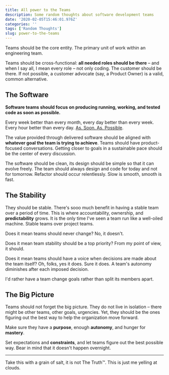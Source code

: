 ```yaml
---
title: All power to the Teams
description: Some random thoughts about software development teams
date: '2020-02-05T15:46:01.976Z'
categories: ''
tags: ['Random Thoughts']
slug: power-to-the-teams
---
```


Teams should be the core entity. The primary unit of work within an engineering team.

Teams should be cross-functional: **all needed roles should be there** – and when I say all, I mean every role – not only coding. The customer should be there. If not possible, a customer advocate (say, a Product Owner) is a valid, common alternative.

## The Software

**Software teams should focus on producing running, working, and tested code as soon as possible.**

Every week better than every month, every day better than every week. Every hour better than every day. [As. Soon. As. Possible](https://afontcu.dev/feedback-loops/).

The value provided through delivered software should be aligned with **whatever goal the team is trying to achieve**. Teams should have product-focused conversations. Getting closer to goals in a sustainable pace should be the center of every discussion.

The software should be clean, its design should be simple so that it can evolve freely. The team should always design and code for today and not for tomorrow. Refactor should occur relentlessly. Slow is smooth, smooth is fast.

## The Stability

They should be stable. There's sooo much benefit in having a stable team over a period of time. This is where accountability, ownership, and **predictability** grows. It is the only time I've seen a team run like a well-oiled machine. Stable teams over project teams.

Does it mean teams should never change? No, it doesn't.

Does it mean team stability should be a top priority? From my point of view, it should.

Does it mean teams should have a voice when decisions are made about the team itself? Oh, folks, yes it does. Sure it does. A team's autonomy diminishes after each imposed decision.

I'd rather have a team change goals rather than split its members apart.

## The Big Picture

Teams should not forget the big picture. They do not live in isolation – there might be other teams, other goals, urgencies. Yet, they should be the ones figuring out the best way to help the organization move forward.

Make sure they have a **purpose**, enough **autonomy**, and hunger for **mastery**.

Set expectations and **constraints**, and let teams figure out the best possible way. Bear in mind that it doesn't happen overnight.

---

Take this with a grain of salt, it is not The Truth™. This is just me yelling at clouds.